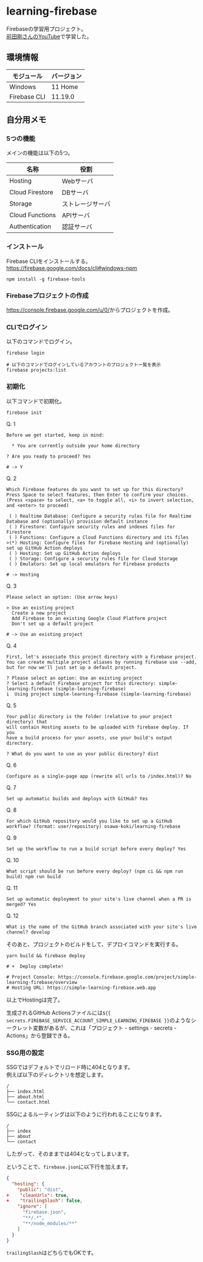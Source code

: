 # learning-firebase

Firebaseの学習用プロジェクト。  
[前田剛さんのYouTube](https://youtu.be/JchsQRonmk8)で学習した。  

## 環境情報

| モジュール | バージョン |
| ---- | ---- |
| Windows | 11 Home |
| Firebase CLI | 11.19.0 |

## 自分用メモ

### 5つの機能

メインの機能は以下の5つ。  

| 名称 | 役割 |
| ---- | ---- |
| Hosting | Webサーバ |
| Cloud Firestore | DBサーバ |
| Storage | ストレージサーバ |
| Cloud Functions | APIサーバ |
| Authentication | 認証サーバ |

### インストール

Firebase CLIをインストールする。  
<https://firebase.google.com/docs/cli#windows-npm>  

```shell
npm install -g firebase-tools
```

### Firebaseプロジェクトの作成

<https://console.firebase.google.com/u/0/>からプロジェクトを作成。  

### CLIでログイン

以下のコマンドでログイン。  

```shell
firebase login

# 以下のコマンドでログインしているアカウントのプロジェクト一覧を表示
firebase projects:list
```

### 初期化

以下コマンドで初期化。  

```shell
firebase init
```

Q. 1  

```shell
Before we get started, keep in mind:

  * You are currently outside your home directory

? Are you ready to proceed? Yes

# -> Y
```

Q. 2  

```shell
Which Firebase features do you want to set up for this directory? Press Space to select features, then Enter to confirm your choices. (Press <space> to select, <a> to toggle all, <i> to invert selection, and <enter> to proceed)

 ( ) Realtime Database: Configure a security rules file for Realtime Database and (optionally) provision default instance
 ( ) Firestore: Configure security rules and indexes files for Firestore
 ( ) Functions: Configure a Cloud Functions directory and its files
>(*) Hosting: Configure files for Firebase Hosting and (optionally) set up GitHub Action deploys
 ( ) Hosting: Set up GitHub Action deploys
 ( ) Storage: Configure a security rules file for Cloud Storage
 ( ) Emulators: Set up local emulators for Firebase products

# -> Hosting
```

Q. 3  

```shell
Please select an option: (Use arrow keys)

> Use an existing project
  Create a new project
  Add Firebase to an existing Google Cloud Platform project
  Don't set up a default project

# -> Use an existing project
```

Q. 4  

```shell
First, let's associate this project directory with a Firebase project.
You can create multiple project aliases by running firebase use --add, 
but for now we'll just set up a default project.

? Please select an option: Use an existing project
? Select a default Firebase project for this directory: simple-learning-firebase (simple-learning-firebase)
i  Using project simple-learning-firebase (simple-learning-firebase)
```

Q. 5  

```shell
Your public directory is the folder (relative to your project directory) that
will contain Hosting assets to be uploaded with firebase deploy. If you
have a build process for your assets, use your build's output directory.

? What do you want to use as your public directory? dist
```

Q. 6  

```shell
Configure as a single-page app (rewrite all urls to /index.html)? No
```

Q. 7  

```shell
Set up automatic builds and deploys with GitHub? Yes
```

Q. 8  

```shell
For which GitHub repository would you like to set up a GitHub workflow? (format: user/repository) osawa-koki/learning-firebase
```

Q. 9  

```shell
Set up the workflow to run a build script before every deploy? Yes
```

Q. 10  

```shell
What script should be run before every deploy? (npm ci && npm run build) npm run build
```

Q. 11  

```shell
Set up automatic deployment to your site's live channel when a PR is merged? Yes
```

Q. 12  

```shell
What is the name of the GitHub branch associated with your site's live channel? develop
```

そのあと、プロジェクトのビルドをして、デプロイコマンドを実行する。  

```shell
yarn build && firebase deploy

# +  Deploy complete!

# Project Console: https://console.firebase.google.com/project/simple-learning-firebase/overview
# Hosting URL: https://simple-learning-firebase.web.app
```

以上でHostingは完了。  

生成されるGitHub Actionsファイルには`${{ secrets.FIREBASE_SERVICE_ACCOUNT_SIMPLE_LEARNING_FIREBASE }}`のようなシークレット変数があるが、これは「プロジェクト - settings - secrets - Actions」から登録できる。  

### SSG用の設定

SSGではデフォルトでリロード時に404となります。  
例えば以下のディレクトリを想定します。  

```text
/
├── index.html
├── about.html
└── contact.html
```

SSGによるルーティングは以下のように行われることになります。  

```text
/
├── index
├── about
└── contact
```

したがって、そのままでは404となってしまいます。  

ということで、`firebase.json`に以下行を加えます。  

```firebase.json
{
  "hosting": {
    "public": "dist",
+    "cleanUrls": true,
+    "trailingSlash": false,
    "ignore": [
      "firebase.json",
      "**/.*",
      "**/node_modules/**"
    ]
  }
}
```

`trailingSlash`はどちらでもOKです。  
